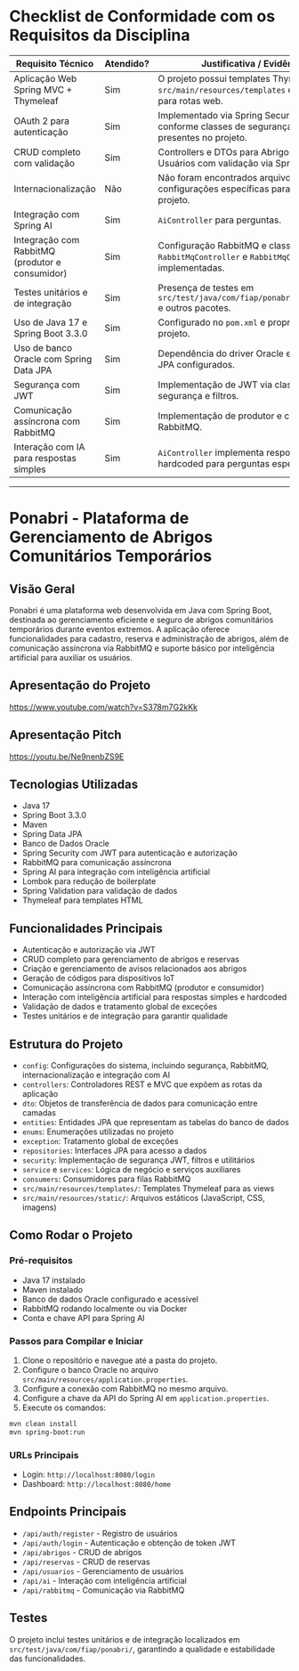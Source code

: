# Checklist de Conformidade com os Requisitos da Disciplina

| Requisito Técnico                                      | Atendido? | Justificativa / Evidência                                                                                   |
|-------------------------------------------------------|-----------|-------------------------------------------------------------------------------------------------------------|
| Aplicação Web Spring MVC + Thymeleaf                   | Sim       | O projeto possui templates Thymeleaf em `src/main/resources/templates` e controllers para rotas web.         |
| OAuth 2 para autenticação                               | Sim       | Implementado via Spring Security com JWT, conforme classes de segurança e filtros presentes no projeto.     |
| CRUD completo com validação                             | Sim       | Controllers e DTOs para Abrigos, Reservas e Usuários com validação via Spring Validation.                    |
| Internacionalização                                    | Não       | Não foram encontrados arquivos ou configurações específicas para i18n no projeto.                            |
| Integração com Spring AI                               | Sim   | `AiController` para perguntas.          |
| Integração com RabbitMQ (produtor e consumidor)       | Sim       | Configuração RabbitMQ e classes `RabbitMqController` e `RabbitMqConsumer` implementadas.                      |
| Testes unitários e de integração                       | Sim       | Presença de testes em `src/test/java/com/fiap/ponabri/controllers` e outros pacotes.                         |
| Uso de Java 17 e Spring Boot 3.3.0                     | Sim       | Configurado no `pom.xml` e propriedades do projeto.                                                          |
| Uso de banco Oracle com Spring Data JPA                | Sim       | Dependência do driver Oracle e repositórios JPA configurados.                                               |
| Segurança com JWT                                      | Sim       | Implementação de JWT via classes de segurança e filtros.                                                    |
| Comunicação assíncrona com RabbitMQ                    | Sim       | Implementação de produtor e consumidor RabbitMQ.                                                            |
| Interação com IA para respostas simples                | Sim       | `AiController` implementa respostas hardcoded para perguntas específicas.                                   |

---

# Ponabri - Plataforma de Gerenciamento de Abrigos Comunitários Temporários

## Visão Geral

Ponabri é uma plataforma web desenvolvida em Java com Spring Boot, destinada ao gerenciamento eficiente e seguro de abrigos comunitários temporários durante eventos extremos. A aplicação oferece funcionalidades para cadastro, reserva e administração de abrigos, além de comunicação assíncrona via RabbitMQ e suporte básico por inteligência artificial para auxiliar os usuários.

## Apresentação do Projeto
https://www.youtube.com/watch?v=S378m7G2kKk

## Apresentação Pitch
https://youtu.be/Ne9nenbZS9E

## Tecnologias Utilizadas

- Java 17
- Spring Boot 3.3.0
- Maven
- Spring Data JPA
- Banco de Dados Oracle
- Spring Security com JWT para autenticação e autorização
- RabbitMQ para comunicação assíncrona
- Spring AI para integração com inteligência artificial
- Lombok para redução de boilerplate
- Spring Validation para validação de dados
- Thymeleaf para templates HTML

## Funcionalidades Principais

- Autenticação e autorização via JWT
- CRUD completo para gerenciamento de abrigos e reservas
- Criação e gerenciamento de avisos relacionados aos abrigos
- Geração de códigos para dispositivos IoT
- Comunicação assíncrona com RabbitMQ (produtor e consumidor)
- Interação com inteligência artificial para respostas simples e hardcoded
- Validação de dados e tratamento global de exceções
- Testes unitários e de integração para garantir qualidade

## Estrutura do Projeto

- `config`: Configurações do sistema, incluindo segurança, RabbitMQ, internacionalização e integração com AI
- `controllers`: Controladores REST e MVC que expõem as rotas da aplicação
- `dto`: Objetos de transferência de dados para comunicação entre camadas
- `entities`: Entidades JPA que representam as tabelas do banco de dados
- `enums`: Enumerações utilizadas no projeto
- `exception`: Tratamento global de exceções
- `repositories`: Interfaces JPA para acesso a dados
- `security`: Implementação de segurança JWT, filtros e utilitários
- `service` e `services`: Lógica de negócio e serviços auxiliares
- `consumers`: Consumidores para filas RabbitMQ
- `src/main/resources/templates/`: Templates Thymeleaf para as views
- `src/main/resources/static/`: Arquivos estáticos (JavaScript, CSS, imagens)

## Como Rodar o Projeto

### Pré-requisitos

- Java 17 instalado
- Maven instalado
- Banco de dados Oracle configurado e acessível
- RabbitMQ rodando localmente ou via Docker
- Conta e chave API para Spring AI

### Passos para Compilar e Iniciar

1. Clone o repositório e navegue até a pasta do projeto.
2. Configure o banco Oracle no arquivo `src/main/resources/application.properties`.
3. Configure a conexão com RabbitMQ no mesmo arquivo.
4. Configure a chave da API do Spring AI em `application.properties`.
5. Execute os comandos:

```bash
mvn clean install
mvn spring-boot:run
```

### URLs Principais

- Login: `http://localhost:8080/login`
- Dashboard: `http://localhost:8080/home`

## Endpoints Principais

- `/api/auth/register` - Registro de usuários
- `/api/auth/login` - Autenticação e obtenção de token JWT
- `/api/abrigos` - CRUD de abrigos
- `/api/reservas` - CRUD de reservas
- `/api/usuarios` - Gerenciamento de usuários
- `/api/ai` - Interação com inteligência artificial
- `/api/rabbitmq` - Comunicação via RabbitMQ

## Testes

O projeto inclui testes unitários e de integração localizados em `src/test/java/com/fiap/ponabri/`, garantindo a qualidade e estabilidade das funcionalidades.
